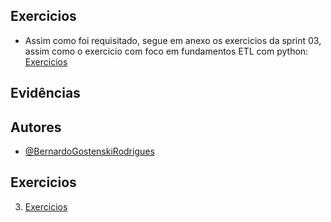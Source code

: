 ## Exercicios
- Assim como foi requisitado, segue em anexo os exercicios da sprint 03, assim como o exercicio com foco em fundamentos ETL com python: 
[Exercicios](exercicios/Readme.md)

## Evidências

## Autores
- [@BernardoGostenskiRodrigues](https://github.com/RodriguesBernardo)



## Exercicios
3. [Exercicios](exercicios/Readme.md)
